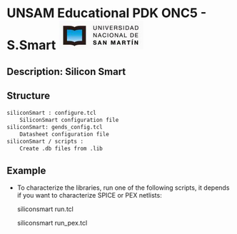 # UNSAM Educational PDK ONC5 - S.Smart ![unsam_logo](../doc/img/logo_unsam.jpg "UNSAM logo")


## Description: Silicon Smart 

## Structure

	siliconSmart : configure.tcl
		SiliconSmart configuration file
	siliconSmart: gends_config.tcl
		Datasheet configuration file
	siliconSmart / scripts :
		Create .db files from .lib


## Example

* To characterize the libraries, run one of the following scripts, it depends if you want to characterize SPICE or PEX netlists:

	siliconsmart run.tcl
	
	siliconsmart run_pex.tcl
